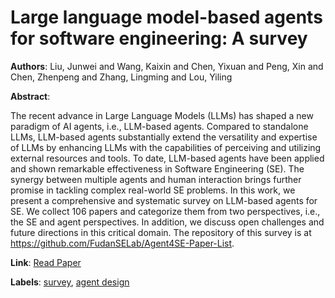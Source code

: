 # Large language model-based agents for software engineering: A survey

**Authors**: Liu, Junwei and Wang, Kaixin and Chen, Yixuan and Peng, Xin and Chen, Zhenpeng and Zhang, Lingming and Lou, Yiling

**Abstract**:

The recent advance in Large Language Models (LLMs) has shaped a new paradigm of AI agents, i.e., LLM-based agents. Compared to standalone LLMs, LLM-based agents substantially extend the versatility and expertise of LLMs by enhancing LLMs with the capabilities of perceiving and utilizing external resources and tools. To date, LLM-based agents have been applied and shown remarkable effectiveness in Software Engineering (SE). The synergy between multiple agents and human interaction brings further promise in tackling complex real-world SE problems. In this work, we present a comprehensive and systematic survey on LLM-based agents for SE. We collect 106 papers and categorize them from two perspectives, i.e., the SE and agent perspectives. In addition, we discuss open challenges and future directions in this critical domain. The repository of this survey is at https://github.com/FudanSELab/Agent4SE-Paper-List.

**Link**: [Read Paper](https://arxiv.org/pdf/2409.02977)

**Labels**: [survey](../../labels/survey.md), [agent design](../../labels/agent_design.md)
